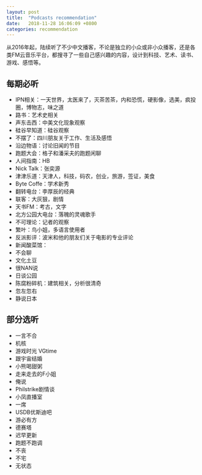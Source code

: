 ```yaml
---
layout: post
title:  "Podcasts recommendation"
date:   2018-11-28 16:06:09 +0800
categories: recommendation
---
```


从2016年起，陆续听了不少中文播客，不论是独立的小众或非小众播客，还是各类FM云音乐平台，都搜寻了一些自己感兴趣的内容，设计到科技、艺术、读书、游戏、感悟等。
## 每期必听
- IPN相关：一天世界，太医来了，灭茶苦茶，内和恐慌，硬影像，选美，疯投圈，博物志，味之道
- 路书：艺术史相关
- 声东击西：中美文化现象观察
- 硅谷早知道：硅谷观察
- 不摆了：四川朋友关于工作、生活及感悟
- 沿边物语：讨论旧闻的节目
- 跑题大会：格子和潘采夫的跑题闲聊
- 人间指南：HB
- Nick Talk：张奕源
- 津津乐道：天津人，科技，码农，创业，旅游，签证，美食
- Byte Coffe：学术新秀
- 翻转电台：李厚辰的经典
- 联客：大灰狠，剧情
- 天书FM：考古，文字
- 北方公园大电台：落魄的灵魂歌手
- 不可理论：记者的观察
- 繁叶：鸟小姐，多语言使用者
- 反派影评：波米和他的朋友们关于电影的专业评论
- 新闻酸菜馆：
- 不会聊
- 文化土豆
- 很NAN说
- 日谈公园 
- 陈腐粉碎机：建筑相关，分析很清奇
- 忽左忽右
- 静说日本


## 部分选听
- 一言不合
- 机核
- 游戏时光 VGtime
- 跟宇宙结婚
- 小熊喝甜粥
- 走来走去的F小姐
- 俺说
- Philstrike剧情谈
- 小凤直播室
- 一席
- USDB优斯迪吧
- 游必有方
- 德赛塔
- 迟早更新
- 跑题不跑调 
- 不丧
- 不宅
- 无状态
